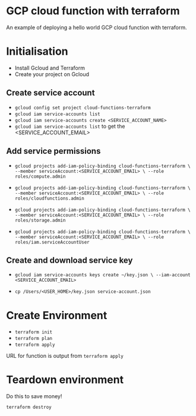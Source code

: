 
# GCP cloud function with terraform

An example of deploying a hello world GCP cloud function with terraform.



# Initialisation 
- Install Gcloud and Terraform
- Create your project on Gcloud 

## Create service account


- `gcloud config set project cloud-functions-terraform`
- `gcloud iam service-accounts list`
- `gcloud iam service-accounts create <SERVICE_ACCOUNT_NAME>`
- `gcloud iam service-accounts list` to get the <SERVICE_ACCOUNT_EMAIL>

## Add service permissions

- `gcloud projects add-iam-policy-binding cloud-functions-terraform \
  --member serviceAccount:<SERVICE_ACCOUNT_EMAIL> \
  --role roles/compute.admin`
  
- `gcloud projects add-iam-policy-binding cloud-functions-terraform \
--member serviceAccount:<SERVICE_ACCOUNT_EMAIL> \
--role roles/cloudfunctions.admin`

- `gcloud projects add-iam-policy-binding cloud-functions-terraform \
--member serviceAccount:<SERVICE_ACCOUNT_EMAIL> \
--role roles/storage.admin`

- `gcloud projects add-iam-policy-binding cloud-functions-terraform \
--member serviceAccount:<SERVICE_ACCOUNT_EMAIL> \
--role roles/iam.serviceAccountUser`

## Create and download service key

- `gcloud iam service-accounts keys create ~/key.json \
   --iam-account <SERVICE_ACCOUNT_EMAIL>`
   
- `cp /Users/<USER_HOME>/key.json service-account.json`


# Create Environment

- `terraform init`
- `terraform plan`
- `terraform apply`

URL for function is output from `terraform apply`


# Teardown environment

Do this to save money!

`terraform destroy`
